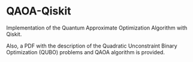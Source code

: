 # QAOA-Qiskit
Implementation of the Quantum Approximate Optimization Algorithm with Qiskit.

Also, a PDF with the description of the Quadratic Unconstraint Binary Optimization (QUBO) problems and QAOA algorithm is provided. 
